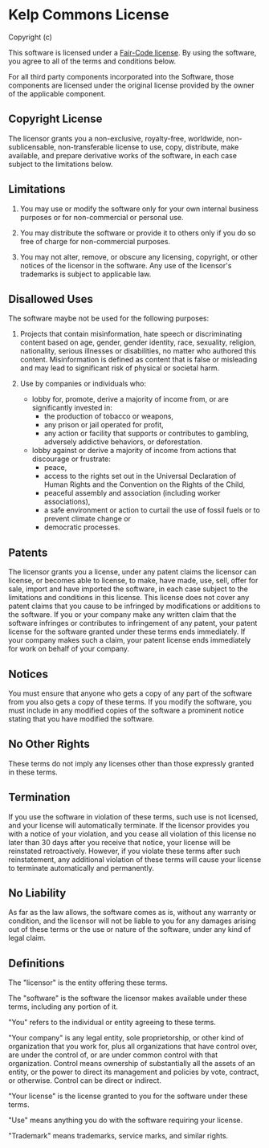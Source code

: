 # Kelp Commons License

Copyright (c) <copyright holders>

This software is licensed under a [Fair-Code license](https://faircode.io). By using the software, you agree 
to all of the terms and conditions below.

For all third party components incorporated into the Software, those components are licensed under the 
original license provided by the owner of the applicable component.


## Copyright License

The licensor grants you a non-exclusive, royalty-free, worldwide, non-sublicensable, non-transferable license
to use, copy, distribute, make available, and prepare derivative works of the software, in each case subject
to the limitations below.


## Limitations

1. You may use or modify the software only for your own internal business purposes or for non-commercial or
   personal use. 

2. You may distribute the software or provide it to others only if you do so free of charge for
   non-commercial purposes. 

3. You may not alter, remove, or obscure any licensing, copyright, or other notices of the licensor in the
   software. Any use of the licensor's trademarks is subject to applicable law.


## Disallowed Uses

The software maybe not be used for the following purposes:

1. Projects that contain misinformation, hate speech or discriminating content based on age, gender, gender 
   identity, race, sexuality, religion, nationality, serious illnesses or disabilities, no matter who authored 
   this content. Misinformation is defined as content that is false or misleading and may lead to significant 
   risk of physical or societal harm.

2. Use by companies or individuals who:
	- lobby for, promote, derive a majority of income from, or are significantly invested in:
		+ the production of tobacco or weapons,
		+ any prison or jail operated for profit,
		+ any action or facility that supports or contributes to gambling, adversely addictive behaviors, 
			or deforestation.
	- lobby against or derive a majority of income from actions that discourage or frustrate:
		+ peace,
		+ access to the rights set out in the Universal Declaration of Human Rights and the 
			Convention on the Rights of the Child,
		+ peaceful assembly and association (including worker associations),
		+ a safe environment or action to curtail the use of fossil fuels or to prevent climate change or
		+ democratic processes.


## Patents

The licensor grants you a license, under any patent claims the licensor can license, or becomes able to
license, to make, have made, use, sell, offer for sale, import and have imported the software, in each case
subject to the limitations and conditions in this license. This license does not cover any patent claims that
you cause to be infringed by modifications or additions to the software. If you or your company make any
written claim that the software infringes or contributes to infringement of any patent, your patent license
for the software granted under these terms ends immediately. If your company makes such a claim, your patent
license ends immediately for work on behalf of your company.


## Notices

You must ensure that anyone who gets a copy of any part of the software from you also gets a copy of these
terms. If you modify the software, you must include in any modified copies of the software a prominent notice
stating that you have modified the software.


## No Other Rights

These terms do not imply any licenses other than those expressly granted in these terms.


## Termination

If you use the software in violation of these terms, such use is not licensed, and your license will
automatically terminate. If the licensor provides you with a notice of your violation, and you cease all
violation of this license no later than 30 days after you receive that notice, your license will be reinstated
retroactively. However, if you violate these terms after such reinstatement, any additional violation of these
terms will cause your license to terminate automatically and permanently.


## No Liability

As far as the law allows, the software comes as is, without any warranty or condition, and the licensor will
not be liable to you for any damages arising out of these terms or the use or nature of the software, under
any kind of legal claim.


## Definitions

The "licensor" is the entity offering these terms.

The "software" is the software the licensor makes available under these terms, including any portion of it.

"You" refers to the individual or entity agreeing to these terms.

"Your company" is any legal entity, sole proprietorship, or other kind of organization that you work for, plus
all organizations that have control over, are under the control of, or are under common control with that
organization. Control means ownership of substantially all the assets of an entity, or the power to direct its
management and policies by vote, contract, or otherwise. Control can be direct or indirect.

"Your license" is the license granted to you for the software under these terms.

"Use" means anything you do with the software requiring your license.

"Trademark" means trademarks, service marks, and similar rights.
